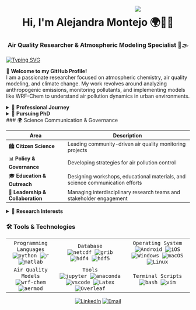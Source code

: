 <img align="right" src="https://github.com/7oSkaaa/7oSkaaa/blob/main/Images/Right_Side.gif?raw=true" width=30%><h1 align="center">Hi, I'm Alejandra Montejo 🌍🧑‍🔬</h1>
<h3 align="center">Air Quality Researcher & Atmospheric Modeling Specialist 📡🌫️</h3>
<a href="https://git.io/typing-svg">
  <img src="https://readme-typing-svg.demolab.com/?font=VT323&size=35&duration=3500&pause=300&color=f1c232&center=true&vCenter=true&width=500&lines=Hi%2C+I'm+Alejandra+Montejo;Air+Quality+Researcher;Atmospheric+Modeling+Specialist;Citizen+Science+Advocate;Passionate+about+Climate+Change;WRF-Chem+and+Data+Analysis" 
  alt="Typing SVG" />
</a>
<p align="center">

👋 **Welcome to my GitHub Profile!**  
I am a passionate researcher focused on atmospheric chemistry, air quality modeling, and climate change. My work revolves around analyzing anthropogenic emissions, monitoring pollutants, and implementing models like WRF-Chem to understand air pollution dynamics in urban environments.

<details>
  <summary>🚀 <strong>Professional Journey</strong></summary>
  <p>
    I am a researcher in the Air Quality Group at Universidad de los Andes and the leader of the Air Quality Governance Strategy in Bogotá's Environmental Secretariat. I have worked on atmospheric modeling projects, personal exposure to pollutants, and environmental governance.
  </p>
  <p>
    I have experience working in both the <strong>public and private sectors</strong>, contributing to air quality policies, environmental governance frameworks, and technological advancements for pollution monitoring. In the <strong>public sector</strong>, I have collaborated with governmental institutions to design and implement regulatory frameworks for air quality management. In the <strong>private sector</strong>, I have worked with environmental consultancies and research organizations to develop innovative solutions for emissions monitoring and control.
  </p>
  <p>
    Currently, I develop citizen monitoring strategies and collaborative sensor networks to enhance public engagement and communication on air quality issues.
  </p>
</details>
<details>
  <summary>📀 <strong>Pursuing PhD</strong></summary>
  <p>
    I am preparing for my PhD journey, focusing on atmospheric modeling and air quality research. Below is a preview of my research presentation:
  </p>
  <p align="center">
    <a href="https://github.com/Alemontejo/Pursuing_PhD/blob/main/Atmospheric%20Modeling%20and%20Air%20Quality%20Research_%20A%20Pathway%20to%20Understanding%20Dust%20Impacts%20on%20Climate%20and%20Health.pdf">
      <img src="https://github.com/Alemontejo/Pursuing_PhD/blob/main/Ppt_phd.png" alt="PhD Research Presentation" width="500"/>
    </a>
  </p>
  <p>
    My experience working with air quality data in <strong>Bogotá and Medellín</strong> has shown how <strong>external contributions significantly influence local air pollution levels</strong>. The following graph illustrates monthly average PM2.5 and PM10 concentrations in both cities, highlighting seasonal variations and long-term trends:
  </p>
  <p align="center">
    <img src="https://raw.githubusercontent.com/Alemontejo/Colombia_Air_quality/main/AQ_Bog_Med.jpeg" alt="Air Quality Graph" width="700" />
  </p>
</details>
### 🌍 Science Communication & Governance

| Area | Description |
|------|------------|
| 🏙️ **Citizen Science** | Leading community-driven air quality monitoring projects |
| 📊 **Policy & Governance** | Developing strategies for air pollution control |
| 🎓 **Education & Outreach** | Designing workshops, educational materials, and science communication efforts |
| 🤝 **Leadership & Collaboration** | Managing interdisciplinary research teams and stakeholder engagement |


<details>
  <summary>📡 <strong>Research Interests</strong></summary>
  <ul>
    <li>Air quality modeling with <strong>WRF-Chem</strong> 🌀</li>
    <li>Evaluating pollutant emissions from gas stoves 🔥</li>
    <li>Low-cost sensor networks for citizen monitoring 📊</li>
    <li>Impacts of air pollution on public health 💨</li>
    <li>Governance strategies and environmental communication 🌎</li>
  </ul>
</details>


### 🛠️ Tools & Technologies
<table align="center">
  <tr>
    <td align="center">
      <kbd>
        <kbd>Programming Languages</kbd>
        <br>
        <img width="30px" src="https://upload.wikimedia.org/wikipedia/commons/c/c3/Python-logo-notext.svg" alt="python" title="Python"/>
        <img width="30px" src="https://upload.wikimedia.org/wikipedia/commons/1/1b/R_logo.svg" alt="r" title="R"/>
        <img width="30px" src="https://upload.wikimedia.org/wikipedia/commons/2/21/Matlab_Logo.png" alt="matlab" title="MATLAB"/>
      </kbd>
    </td>
    <td align="center">
      <kbd>
        <kbd>Database</kbd>
        <br>
        <img width="30px" src="https://www.unidata.ucar.edu/images/logos/netcdf-400x400.png" alt="netcdf" title="NetCDF"/>
        <img width="30px" src="https://www.igismap.com/wp-content/uploads/2018/03/grib1.jpg" alt="grib" title="GRIB"/>
        <img width="30px" src="https://upload.wikimedia.org/wikipedia/commons/e/e5/HDF_logo.png" alt="hdf4" title="HDF4"/>
        <img width="30px" src="https://optics.ansys.com/hc/article_attachments/360048392634" alt="hdf5" title="HDF5"/>
      </kbd>
    </td>
    <td align="center">
      <kbd>
        <kbd>Operating System</kbd>
        <br>
 <img width="30" src="https://user-images.githubusercontent.com/25181517/117269608-b7dcfb80-ae58-11eb-8e66-6cc8753553f0.png" alt="Android" title="Android"/>
	    <img width="30" src="https://user-images.githubusercontent.com/25181517/121406611-a8246b80-c95e-11eb-9b11-b771486377f6.png" alt="iOS" title="iOS"/>
	    <img width="30" src="https://user-images.githubusercontent.com/25181517/186884150-05e9ff6d-340e-4802-9533-2c3f02363ee3.png" alt="Windows" title="Windows"/>
	    <img width="30" src="https://user-images.githubusercontent.com/25181517/186884152-ae609cca-8cf1-4175-8d60-1ce1fa078ca2.png" alt="macOS" title="macOS"/>
	    <img width="30" src="https://github.com/marwin1991/profile-technology-icons/assets/76662862/2481dc48-be6b-4ebb-9e8c-3b957efe69fa" alt="Linux" title="Linux"/>
      </kbd>
    </td>
  </tr>
  <tr>
    <td align="center">
      <kbd>
        <kbd>Air Quality Models</kbd>
        <br>
        <img width="30px" src="https://zxdawn.github.io/images/sci-tech/2017-10/wrfchem_logo.png" alt="wrf-chem" title="WRF-Chem"/>
        <img width="30px" src="https://www.weblakes.com/wp-content/uploads/2021/06/aermod_overview-1024x984.jpg" alt="aermod" title="AERMOD"/>
      </kbd>
    </td>
    <td align="center">
      <kbd>
        <kbd>Tools</kbd>
        <br>
        <img width="30px" src="https://upload.wikimedia.org/wikipedia/commons/3/38/Jupyter_logo.svg" alt="jupyter" title="Jupyter"/>
        <img width="50px" src="https://entrenamiento-data-scientist-python.readthedocs.io/_images/anaconda_logo.png" alt="anaconda" title="Anaconda"/>
        <img width="30px" src="https://upload.wikimedia.org/wikipedia/commons/9/9a/Visual_Studio_Code_1.35_icon.svg" alt="vscode" title="VS Code"/>
         <img width="50px" src="https://upload.wikimedia.org/wikipedia/commons/thumb/9/92/LaTeX_logo.svg/1599px-LaTeX_logo.svg.png" alt="Latex" title="Latex"/>
        <img width="80px" src="https://images.ctfassets.net/nrgyaltdicpt/2RrzN8eVNXo7w6kd7CBNrs/55d916a167fa65d94441cc215558182c/overleaf-logo-primary.jpg" alt="Overleaf" title="Overleaf"/>
      </kbd>
    </td>
    <td align="center">
      <kbd>
        <kbd>Terminal Scripts</kbd>
        <br>
        <img width="30px" src="https://cdn.jsdelivr.net/gh/devicons/devicon/icons/bash/bash-original.svg" alt="bash" title="Bash"/>
        <img width="30px" src="https://cdn.jsdelivr.net/gh/devicons/devicon/icons/vim/vim-original.svg" alt="vim" title="Vim"/>
      </kbd>
    </td>
  </tr>
</table>
<div align="center">
 <a href="https://www.linkedin.com/in/alejandramontejobarato" target="_blank"><img src="https://img.shields.io/static/v1?style=for-the-badge&message=LinkedIn&color=0A66C2&logo=LinkedIn&logoColor=FFFFFF&label=" alt="LinkedIn" /></a>
<a href="mailto:maleja.montejo@gmail.com?subject=Hi%20Alejandra%20,%20nice%20to%20meet%20you!" target="_blank"><img alt="Email" src="https://img.shields.io/static/v1?style=for-the-badge&message=Gmail&color=EA4335&logo=Gmail&logoColor=FFFFFF&label=" /></a>
</div>
